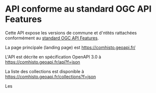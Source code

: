 # API conforme au standard OGC API Features

Cette API expose les versions de commune et d'ntités rattachées conformément
au [standard OGC API Features](http://docs.opengeospatial.org/is/17-069r3/17-069r3.html).

La page principale (landing page) est https://comhisto.geoapi.fr/

L'API est décrite en spécification OpenAPI 3.0 à https://comhisto.geoapi.fr/api?f=json

La liste des collections est disponible à https://comhisto.geoapi.fr/collections?f=json

Les 